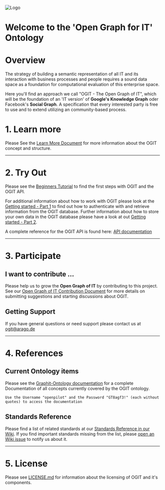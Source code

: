 ![Logo](https://github.com/arago/OGIT/raw/master/docs/images/OGIT_Logo.jpg)
# Welcome to the 'Open Graph for IT' Ontology

# Overview

The strategy of building a semantic representation of all IT and its interaction with business processes and people requires a sound data space as a foundation for computational evaluation of this enterprise space.

Here you'll find an approach we call "OGIT - The Open Graph of IT", which will be the foundation of an 'IT version' of **Google's Knowledge Graph** oder Facebook's **Social Graph**. A specification that every interested party is free to use and to extend utilizing an community-based process.

# 1. Learn more

Please See the [Learn More Document](LEARN_MORE.md) for more information about the OGIT concept and structure. 

-----------

# 2. Try Out

Please see the [Beginners Tutorial](https://github.com/arago/OGIT/wiki/Graph-API-Tutorial) to find the first steps with OGIT and the OGIT API. 

For additional information about how to work with OGIT please look at the [Getting started - Part 1](https://github.com/arago/OGIT/wiki/Getting-Started-Part-1) to find
out how to authenticate with and retrieve information from the OGIT database. Further information about how to store your own data in the OGIT database please have a look at out [Getting started - Part 2](https://github.com/arago/OGIT/wiki/Getting-Started-Part-2).

A complete reference for the OGIT API is found here: [API documentation](../../wiki/API-Reference) 

----------- 

# 3. Participate


## I want to contribute ...

Please help us to grow the **Open Graph of IT** by contributing to this project. See our [Open Graph of IT Contribution Document](CONTRIBUTING.md) for more details on submitting suggestions and starting discussions about OGIT. 

## Getting Support

If you have general questions or need support please contact us at <ogit@arago.de>

-----------

# 4. References

## Current Ontology items

Please see the [Graphit-Ontology documentation](http://repo.tabtab.org/doxygen-graphit/index.html) for a complete Documentation of all concepts currently covered by the OGIT ontology.   
```
Use the Username "openpilot" and the Password "GT8agf3!" (each without quotes) to access the documentation
```

## Standards Reference

Please find a list of related standards at our [Standards Reference in our Wiki](https://github.com/arago/OGIT/wiki/Standards-Reference). If you find important standards missing from the list, please [open an Wiki issue](https://github.com/arago/OGIT/issues/new?title=Wiki:) to notify us about it.

-----------

# 5. License

Please see [LICENSE.md](LICENSE.md) for information about the licensing of OGIT and it's components.

